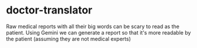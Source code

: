 # doctor-translator
Raw medical reports with all their big words can be scary to read as the patient. Using Gemini we can generate a report so that it\'s more readable by the patient (assuming they are not medical experts)
